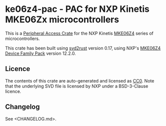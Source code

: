 # ke06z4-pac - PAC for NXP Kinetis MKE06Zx microcontrollers

This is a [Peripheral Access Crate] for the NXP Kinetis [MKE06Z4] series of microcontrollers.

[Peripheral Access Crate]: https://rust-embedded.github.io/book/start/registers.html
[MKE06Z4]: https://www.nxp.com/products/processors-and-microcontrollers/arm-microcontrollers/general-purpose-mcus/ke-series-cortex-m4-m0-plus/kinetis-ke06-48-mhz-mainstream-with-can-microcontrollers-mcus-based-on-arm-cortex-m0-plus-core:KE06

This crate has been built using [svd2rust] version 0.17, using NXP's [MKE06Z4 Device Family Pack] version 12.2.0.

[svd2rust]: https://github.com/rust-embedded/svd2rust
[MKE06Z4 Device Family Pack]: http://mcuxpresso.nxp.com/cmsis_pack/repo/NXP.MKE06Z4_DFP.12.2.0.pack

## Licence

The contents of this crate are auto-generated and licensed as [CC0]. Note that the underlying SVD file is licensed by NXP under a BSD-3-Clause licence.

[CC0]: https://creativecommons.org/publicdomain/zero/1.0/

## Changelog

See <CHANGELOG.md>.

